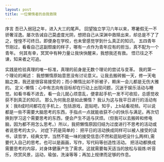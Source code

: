 ```yaml
---
layout: post
title: 一位懒惰者的自我救赎
---
```

序言
吾已入弱冠之年，进入大三的尾声。
回望独立学习六年以来，寒暑假无一不骄奢淫逸。屡次告诫自己莫虚度光阴，想把自己从深渊中救赎出来，却总是不了了之，惶惶不可终日。即便身在学校，也未曾感觉学到什么真正的知识。
五四青年节刚过，看看自己这副颓废的样子，哪有一点作为青年应有的担当，真不配为一个青年。
何其有幸，冥冥中有种力量让我快快醒来，我想我还有救。
悟已往之不谏，知来者之可追。

实践是检验真理的唯一标准，真理的前身是无数个理论的尝试与变革。
我的第一个理论的阐述：
我想懒惰原始意思没有讨论意义。让我去搬砖搬一天，修一天电脑之类，我还是很容易接受的；而小懒惰比如不折被子，赖床一会儿都是无伤大雅的。
定义-懒惰：心中有志向有目标却在行动上出现问题，沉迷于娱乐活动与睡觉。如看书看不进去，看一会儿就心烦意乱，便拿起手机一发不可收拾，总感觉收获不到真正的知识。
那么为何我总是如此懒惰？
我认为这与我平日进行的活动有关：我8成时间都花在手机上，包括游戏，逛贴吧，知乎，上b站看视频。可以说都是一些不需要大脑思考的东西，手指点一点就能收获不小的快乐与满足。再次切换到学习这个需要思考的东西，便会产生不适与厌烦。（但我可以去搬砖和修电脑，因为都不用怎么思考。）所以，我把懒惰原因归结为过度进行不思考的活动或者说思考的太少。
对症下药是简单的：
把平日的活动换成同样可以被人接受的读书，读哲学，经典文学，当然不能一味的接受信息(不然和逛贴吧没什么两样),需要代入自己的思考。也可以是画画，写作，写代码等创造性活动。
把活动都换成需要思考的内容，对身体健康产生了需求。这就需要每天适当的放松与锻炼:听音乐，欣赏风景，运动，瑜伽，洗澡等等；再加上规律而足够的作息。
